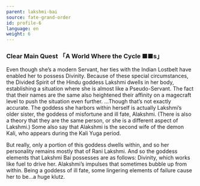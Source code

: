 ```yaml
---
parent: lakshmi-bai
source: fate-grand-order
id: profile-6
language: en
weight: 6
---
```


### Clear Main Quest 「A World Where the Cycle ■■s」

Even though she’s a modern Servant, her ties with the Indian Lostbelt have enabled her to possess Divinity.
Because of these special circumstances, the Divided Spirit of the Hindu goddess Lakshmi dwells in her body, establishing a situation where she is almost like a Pseudo-Servant. The fact that their names are the same also heightened their affinity on a magecraft level to push the situation even further.
…Though that’s not exactly accurate. The goddess she harbors within herself is actually Lakshmi’s older sister, the goddess of misfortune and ill fate, Alakshmi. (There is also a theory that they are the same person, or she is a different aspect of Lakshmi.) Some also say that Alakshmi is the second wife of the demon Kali, who appears during the Kali Yuga period.

But really, only a portion of this goddess dwells within, and so her personality remains mostly that of Rani Lakshmi. And so the goddess elements that Lakshmi Bai possesses are as follows:
Divinity, which works like fuel to drive her.
Alakshmi’s impulses that sometimes bubble up from within.
Being a goddess of ill fate, some lingering elements of failure cause her to be…a huge klutz.
